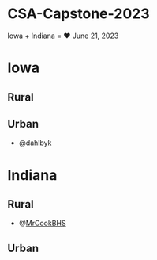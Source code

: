 # CSA-Capstone-2023

Iowa + Indiana = ❤️
June 21, 2023

# Iowa

## Rural

## Urban
- @dahlbyk

# Indiana

## Rural
- @[MrCookBHS](MrCookBHS.md)
  
## Urban


